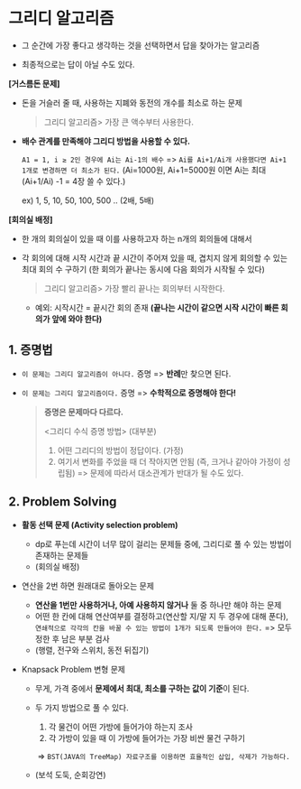 # 그리디 알고리즘

- 그 순간에 가장 좋다고 생각하는 것을 선택하면서 답을 찾아가는 알고리즘

- 최종적으로는 답이 아닐 수도 있다.

  

**[거스름돈 문제]**

- 돈을 거슬러 줄 때, 사용하는 지폐와 동전의 개수를 최소로 하는 문제

  > 그리디 알고리즘> 가장 큰 액수부터 사용한다.

- **배수 관계를 만족해야 그리디 방법을 사용할 수 있다.** 

  `A1 = 1, i ≥ 2인 경우에 Ai는 Ai-1의 배수` => `Ai를 Ai+1/Ai개 사용했다면 Ai+1 1개로 변경하면 더 최소가 된다.` (Ai=1000원, Ai+1=5000원 이면 Ai는 최대 (Ai+1/Ai) -1 = 4장 쓸 수 있다.)

  ex) 1, 5, 10, 50, 100, 500 .. (2배, 5배)
  
  
  

**[회의실 배정]**

- 한 개의 회의실이 있을 때 이를 사용하고자 하는 n개의 회의들에 대해서

- 각 회의에 대해 시작 시간과 끝 시간이 주어져 있을 때, 겹치지 않게 회의할 수 있는 최대 회의 수 구하기 (한 회의가 끝나는 동시에 다음 회의가 시작될 수 있다)

  > 그리디 알고리즘> 가장 빨리 끝나는 회의부터 시작한다.

  - 예외: 시작시간 = 끝시간 회의 존재 **(끝나는 시간이 같으면 시작  시간이 빠른 회의가 앞에 와야 한다)**



## 1. 증명법

- `이 문제는 그리디 알고리즘이 아니다.` 증명 => **반례**만 찾으면 된다.

- `이 문제는 그리디 알고리즘이다.` 증명 => **수학적으로 증명해야 한다!** 

  > **증명은 문제마다 다르다.**
  >
  > <그리디 수식 증명 방법> (대부분)
  >
  > 1. 어떤 그리디의 방법이 정답이다. (가정)
  > 2. 여기서 변화를 주었을 때 더 작아지면 안됨 (즉, 크거나 같아야 가정이 성립됨)
  >  => 문제에 따라서 대소관계가 반대가 될 수도 있다.
  
  

## 2. Problem Solving

- **활동 선택 문제 (Activity selection problem)** 
  - dp로 푸는데 시간이 너무 많이 걸리는 문제들 중에, 그리디로 풀 수 있는 방법이 존재하는 문제들 
  - (회의실 배정)
- 연산을 2번 하면 원래대로 돌아오는 문제
  - **연산을 1번만 사용하거나, 아예 사용하지 않거나** 둘 중 하나만 해야 하는 문제
  - 어떤 한 칸에 대해 연산여부를 결정하고(연산할 지/말 지 두 경우에 대해 푼다), `연쇄적으로 각각의 칸을 바꿀 수 있는 방법이 1개가 되도록 만들어야 한다.` => 모두 정한 후 남은 부분 검사
  - (행렬, 전구와 스위치, 동전 뒤집기)

- Knapsack Problem 변형 문제

  - 무게, 가격 중에서 **문제에서 최대, 최소를 구하는 값이 기준**이 된다.

  - 두 가지 방법으로 풀 수 있다.
    1) 각 물건이 어떤 가방에 들어가야 하는지 조사
    2) 각 가방이 있을 때 이 가방에 들어가는 가장 비싼 물건 구하기

    ​	=> `BST(JAVA의 TreeMap) 자료구조를 이용하면 효율적인 삽입, 삭제가 가능하다.`

  - (보석 도둑, 순회강연)